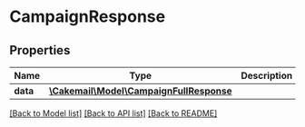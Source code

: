 # CampaignResponse

## Properties
Name | Type | Description | Notes
------------ | ------------- | ------------- | -------------
**data** | [**\Cakemail\Model\CampaignFullResponse**](CampaignFullResponse.md) |  | 

[[Back to Model list]](../../README.md#documentation-for-models) [[Back to API list]](../../README.md#documentation-for-api-endpoints) [[Back to README]](../../README.md)

